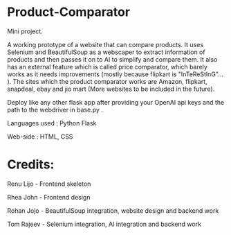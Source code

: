 # Product-Comparator
Mini project.

A working prototype of a website that can compare products. It uses Selenium and BeautifulSoup as a webscaper to extract information of products and then passes it on to AI to simplify and compare them. It also has an external feature which is called price comparator, which barely works as it needs improvements (mostly because flipkart is "InTeReStInG"... ). The sites which the product comparator works are Amazon, flipkart, snapdeal, ebay and jio mart (More websites to be included in the future).

Deploy like any other flask app after providing your OpenAI api keys and the path to the webdriver in base.py . 

Languages used : Python Flask

Web-side : HTML, CSS

# Credits:

Renu Lijo - Frontend skeleton

Rhea John - Frontend design

Rohan Jojo - BeautifulSoup integration, website design and backend work

Tom Rajeev - Selenium integration, AI integration and backend work
